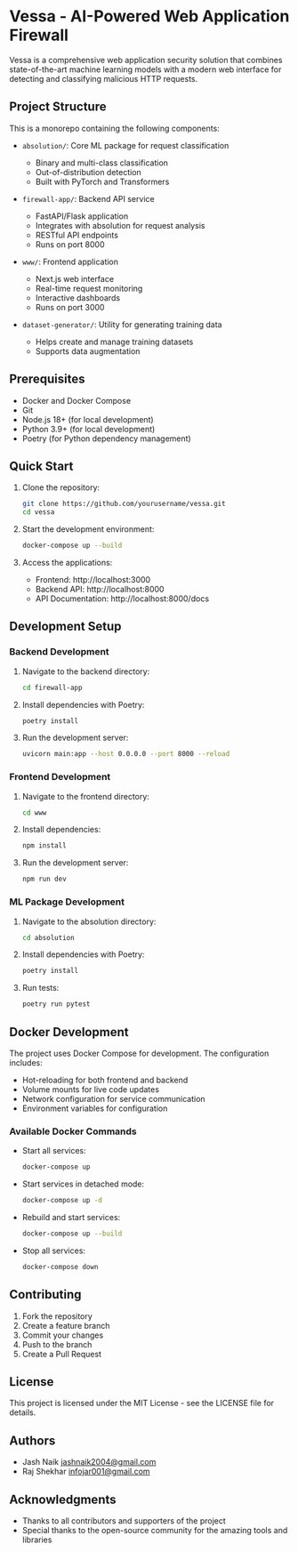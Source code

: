 # Vessa - AI-Powered Web Application Firewall

Vessa is a comprehensive web application security solution that combines state-of-the-art machine learning models with a modern web interface for detecting and classifying malicious HTTP requests.

## Project Structure

This is a monorepo containing the following components:

- `absolution/`: Core ML package for request classification
  - Binary and multi-class classification
  - Out-of-distribution detection
  - Built with PyTorch and Transformers

- `firewall-app/`: Backend API service
  - FastAPI/Flask application
  - Integrates with absolution for request analysis
  - RESTful API endpoints
  - Runs on port 8000

- `www/`: Frontend application
  - Next.js web interface
  - Real-time request monitoring
  - Interactive dashboards
  - Runs on port 3000

- `dataset-generator/`: Utility for generating training data
  - Helps create and manage training datasets
  - Supports data augmentation

## Prerequisites

- Docker and Docker Compose
- Git
- Node.js 18+ (for local development)
- Python 3.9+ (for local development)
- Poetry (for Python dependency management)

## Quick Start

1. Clone the repository:
   ```bash
   git clone https://github.com/yourusername/vessa.git
   cd vessa
   ```

2. Start the development environment:
   ```bash
   docker-compose up --build
   ```

3. Access the applications:
   - Frontend: http://localhost:3000
   - Backend API: http://localhost:8000
   - API Documentation: http://localhost:8000/docs

## Development Setup

### Backend Development

1. Navigate to the backend directory:
   ```bash
   cd firewall-app
   ```

2. Install dependencies with Poetry:
   ```bash
   poetry install
   ```

3. Run the development server:
   ```bash
   uvicorn main:app --host 0.0.0.0 --port 8000 --reload
   ```

### Frontend Development

1. Navigate to the frontend directory:
   ```bash
   cd www
   ```

2. Install dependencies:
   ```bash
   npm install
   ```

3. Run the development server:
   ```bash
   npm run dev
   ```

### ML Package Development

1. Navigate to the absolution directory:
   ```bash
   cd absolution
   ```

2. Install dependencies with Poetry:
   ```bash
   poetry install
   ```

3. Run tests:
   ```bash
   poetry run pytest
   ```

## Docker Development

The project uses Docker Compose for development. The configuration includes:

- Hot-reloading for both frontend and backend
- Volume mounts for live code updates
- Network configuration for service communication
- Environment variables for configuration

### Available Docker Commands

- Start all services:
  ```bash
  docker-compose up
  ```

- Start services in detached mode:
  ```bash
  docker-compose up -d
  ```

- Rebuild and start services:
  ```bash
  docker-compose up --build
  ```

- Stop all services:
  ```bash
  docker-compose down
  ```

## Contributing

1. Fork the repository
2. Create a feature branch
3. Commit your changes
4. Push to the branch
5. Create a Pull Request

## License

This project is licensed under the MIT License - see the LICENSE file for details.

## Authors

- Jash Naik <jashnaik2004@gmail.com>
- Raj Shekhar <infojar001@gmail.com>

## Acknowledgments

- Thanks to all contributors and supporters of the project
- Special thanks to the open-source community for the amazing tools and libraries 
